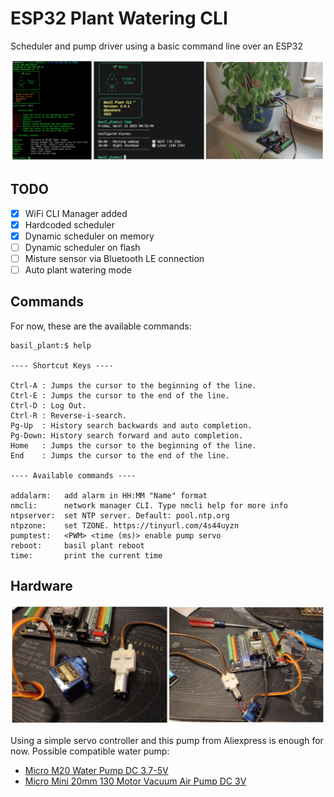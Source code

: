 # ESP32 Plant Watering CLI

Scheduler and pump driver using a basic command line over an ESP32

![esp32 plant watering collage](images/collage.jpg)

## TODO

- [x] WiFi CLI Manager added
- [x] Hardcoded scheduler
- [x] Dynamic scheduler on memory
- [ ] Dynamic scheduler on flash
- [ ] Misture sensor via Bluetooth LE connection
- [ ] Auto plant watering mode

## Commands

For now, these are the available commands:

```shell
basil_plant:$ help

---- Shortcut Keys ----

Ctrl-A : Jumps the cursor to the beginning of the line.
Ctrl-E : Jumps the cursor to the end of the line.
Ctrl-D : Log Out.
Ctrl-R : Reverse-i-search.
Pg-Up  : History search backwards and auto completion.
Pg-Down: History search forward and auto completion.
Home   : Jumps the cursor to the beginning of the line.
End    : Jumps the cursor to the end of the line.

---- Available commands ----

addalarm: 	add alarm in HH:MM "Name" format
nmcli: 		network manager CLI. Type nmcli help for more info
ntpserver: 	set NTP server. Default: pool.ntp.org
ntpzone: 	set TZONE. https://tinyurl.com/4s44uyzn
pumptest: 	<PWM> <time (ms)> enable pump servo
reboot: 	basil plant reboot
time: 		print the current time
```

## Hardware

![esp32 plant watering](images/collage_hardware.jpg)

Using a simple servo controller and this pump from Aliexpress is enough for now. Possible compatible water pump:

- [Micro M20 Water Pump DC 3.7-5V](https://s.click.aliexpress.com/e/_okmECet)
- [Micro Mini 20mm 130 Motor Vacuum Air Pump DC 3V](https://s.click.aliexpress.com/e/_omedpXf)